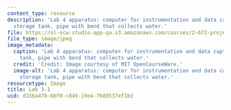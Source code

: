 ```yaml
---
content_type: resource
description: 'Lab 4 apparatus: computer for instrumentation and data capture, air
  storage tank, pipe with bend that collects water.'
file: https://ol-ocw-studio-app-qa.s3.amazonaws.com/courses/2-672-project-laboratory-spring-2009/d156a47bbbf0c84919e47b89537ef1b3_lab3-1.jpg
file_type: image/jpeg
image_metadata:
  caption: 'Lab 4 apparatus: computer for instrumentation and data capture, air storage
    tank, pipe with bend that collects water.'
  credit: 'Credit: Image courtesy of MIT OpenCourseWare.'
  image-alt: 'Lab 4 apparatus: computer for instrumentation and data capture, air
    storage tank, pipe with bend that collects water.'
resourcetype: Image
title: Lab 3-1
uid: d156a47b-bbf0-c849-19e4-7b89537ef1b3
---
```


